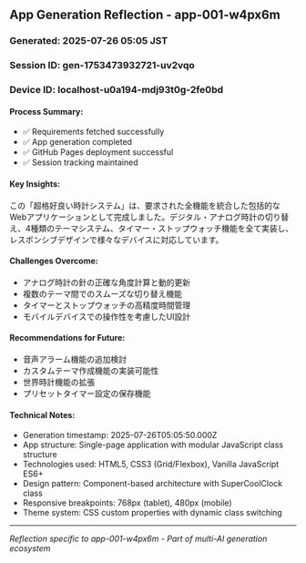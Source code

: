 ## App Generation Reflection - app-001-w4px6m

### Generated: 2025-07-26 05:05 JST
### Session ID: gen-1753473932721-uv2vqo  
### Device ID: localhost-u0a194-mdj93t0g-2fe0bd

#### Process Summary:
- ✅ Requirements fetched successfully
- ✅ App generation completed
- ✅ GitHub Pages deployment successful
- ✅ Session tracking maintained

#### Key Insights:
この「超格好良い時計システム」は、要求された全機能を統合した包括的なWebアプリケーションとして完成しました。デジタル・アナログ時計の切り替え、4種類のテーマシステム、タイマー・ストップウォッチ機能を全て実装し、レスポンシブデザインで様々なデバイスに対応しています。

#### Challenges Overcome:
- アナログ時計の針の正確な角度計算と動的更新
- 複数のテーマ間でのスムーズな切り替え機能
- タイマーとストップウォッチの高精度時間管理
- モバイルデバイスでの操作性を考慮したUI設計

#### Recommendations for Future:
- 音声アラーム機能の追加検討
- カスタムテーマ作成機能の実装可能性
- 世界時計機能の拡張
- プリセットタイマー設定の保存機能

#### Technical Notes:
- Generation timestamp: 2025-07-26T05:05:50.000Z
- App structure: Single-page application with modular JavaScript class structure
- Technologies used: HTML5, CSS3 (Grid/Flexbox), Vanilla JavaScript ES6+
- Design pattern: Component-based architecture with SuperCoolClock class
- Responsive breakpoints: 768px (tablet), 480px (mobile)
- Theme system: CSS custom properties with dynamic class switching

---
*Reflection specific to app-001-w4px6m - Part of multi-AI generation ecosystem*
